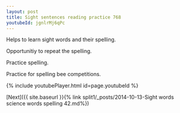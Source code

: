 ```yaml
---
layout: post
title: Sight sentences reading practice 768
youtubeId: jgnlrMj6qPc
---
```

 
 
Helps to learn sight words and their spelling.

Opportunitiy to repeat the spelling. 

Practice spelling. 
 
Practice for spelling bee competitions. 
 
{% include youtubePlayer.html id=page.youtubeId %}
 
 

[Next]({{ site.baseurl }}{% link  split1/_posts/2014-10-13-Sight words science words spelling 42.md%})
 
